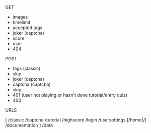 GET

- images
- timelimit
- accepted tags
- joker (captcha)
- score
- user
- 404

POST

- tags (classic)
- skip
- joker (captcha)
- captcha (captcha)
- skip
- 401 (user not playing or hasn't done tutorial/entry quiz)
- 400

URLS

[
/classic
/captcha
/tutorial
/highscore
/login
/usersettings
[/home|/]
/documentation
]
/data
